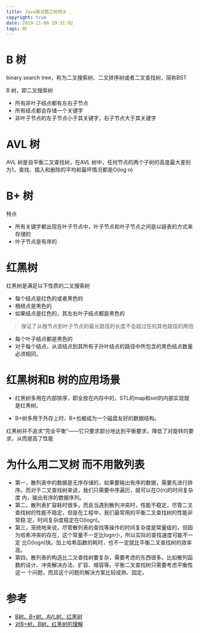```yaml
---
title: Java面试题之树相关
copyright: true
date: 2019-11-06 10:31:02
tags: 树
---
```


# B 树

binary search tree，称为二叉搜索树、二叉排序树或者二叉查找树，简称BST

B 树，即二叉搜索树
- 所有非叶子结点都有左右子节点
- 所有结点都会存储一个关键字
- 非叶子节点的左子节点小于其关键字，右子节点大于其关键字

# AVL 树
 AVL 树是自平衡二叉查找树，在AVL 树中，任何节点的两个子树的高度最大差别为1，查找、插入和删除的平均和最坏情况都是O(log n)


# B+ 树

特点
- 所有关键字都出现在叶子节点中，叶子节点和叶子节点之间是以链表的方式来存储的
- 叶子节点是有序的

# 红黑树

红黑树是满足以下性质的二叉搜索树
- 每个结点是红色的或者黑色的
- 根结点是黑色的
- 如果结点是红色的，其左右叶子结点都是黑色的
> 保证了从根节点到叶子节点的最长路径的长度不会超过任何其他路径的两倍
- 每个叶子结点都是黑色的
- 对于每个结点，从该结点到其所有子孙叶结点的路径中所包含的黑色结点数量必须相同。

# 红黑树和B 树的应用场景

- 红黑树多用在内部排序，即全放在内存中的，STL的map和set的内部实现就是红黑树。

- B+树多用于外存上时，B+也被成为一个磁盘友好的数据结构。

红黑树并不追求“完全平衡”——它只要求部分地达到平衡要求，降低了对旋转的要求，从而提高了性能

# 为什么用二叉树 而不用散列表

- 第一，散列表中的数据是无序存储的，如果要输出有序的数据，需要先进行排序。而对于二叉查找树来说，我们只需要中序遍历，就可以在O(n)的时间复杂度
内，输出有序的数据序列。
- 第二，散列表扩容耗时很多，而且当遇到散列冲突时，性能不稳定，尽管二叉查找树的性能不稳定，但是在工程中，我们最常用的平衡二叉查找树的性能非常稳
定，时间复杂度稳定在O(logn)。
- 第三，笼统地来说，尽管散列表的查找等操作的时间复杂度是常量级的，但因为哈希冲突的存在，这个常量不一定比logn小，所以实际的查找速度可能不一定
比O(logn)快。加上哈希函数的耗时，也不一定就比平衡二叉查找树的效率高。
- 第四，散列表的构造比二叉查找树要复杂，需要考虑的东西很多。比如散列函数的设计、冲突解决办法、扩容、缩容等。平衡二叉查找树只需要考虑平衡性这一
个问题，而且这个问题的解决方案比较成熟、固定。


# 参考
- [B树、B+树、AVL树、红黑树](https://blog.csdn.net/chlele0105/article/details/8473846)
- [对B+树，B树，红黑树的理解](https://www.jianshu.com/p/86a1fd2d7406)

